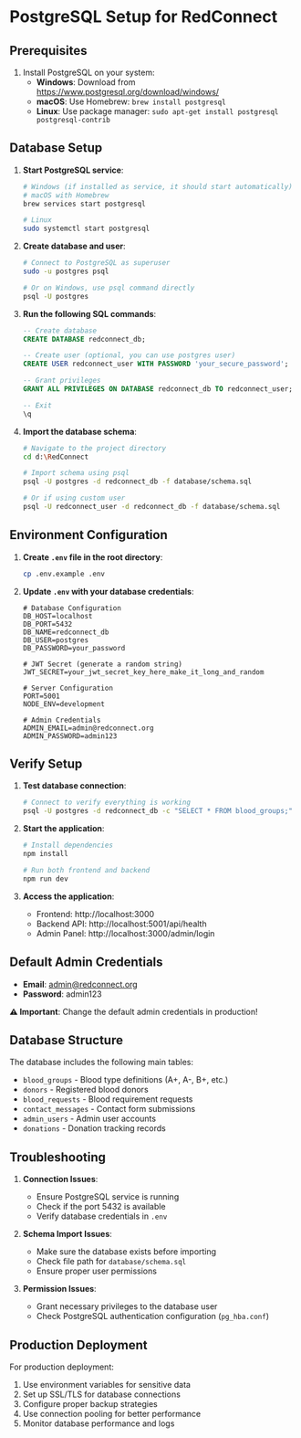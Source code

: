 # PostgreSQL Setup for RedConnect

## Prerequisites

1. Install PostgreSQL on your system:
   - **Windows**: Download from https://www.postgresql.org/download/windows/
   - **macOS**: Use Homebrew: `brew install postgresql`
   - **Linux**: Use package manager: `sudo apt-get install postgresql postgresql-contrib`

## Database Setup

1. **Start PostgreSQL service**:
   ```bash
   # Windows (if installed as service, it should start automatically)
   # macOS with Homebrew
   brew services start postgresql
   
   # Linux
   sudo systemctl start postgresql
   ```

2. **Create database and user**:
   ```bash
   # Connect to PostgreSQL as superuser
   sudo -u postgres psql
   
   # Or on Windows, use psql command directly
   psql -U postgres
   ```

3. **Run the following SQL commands**:
   ```sql
   -- Create database
   CREATE DATABASE redconnect_db;
   
   -- Create user (optional, you can use postgres user)
   CREATE USER redconnect_user WITH PASSWORD 'your_secure_password';
   
   -- Grant privileges
   GRANT ALL PRIVILEGES ON DATABASE redconnect_db TO redconnect_user;
   
   -- Exit
   \q
   ```

4. **Import the database schema**:
   ```bash
   # Navigate to the project directory
   cd d:\RedConnect
   
   # Import schema using psql
   psql -U postgres -d redconnect_db -f database/schema.sql
   
   # Or if using custom user
   psql -U redconnect_user -d redconnect_db -f database/schema.sql
   ```

## Environment Configuration

1. **Create `.env` file in the root directory**:
   ```bash
   cp .env.example .env
   ```

2. **Update `.env` with your database credentials**:
   ```env
   # Database Configuration
   DB_HOST=localhost
   DB_PORT=5432
   DB_NAME=redconnect_db
   DB_USER=postgres
   DB_PASSWORD=your_password
   
   # JWT Secret (generate a random string)
   JWT_SECRET=your_jwt_secret_key_here_make_it_long_and_random
   
   # Server Configuration
   PORT=5001
   NODE_ENV=development
   
   # Admin Credentials
   ADMIN_EMAIL=admin@redconnect.org
   ADMIN_PASSWORD=admin123
   ```

## Verify Setup

1. **Test database connection**:
   ```bash
   # Connect to verify everything is working
   psql -U postgres -d redconnect_db -c "SELECT * FROM blood_groups;"
   ```

2. **Start the application**:
   ```bash
   # Install dependencies
   npm install
   
   # Run both frontend and backend
   npm run dev
   ```

3. **Access the application**:
   - Frontend: http://localhost:3000
   - Backend API: http://localhost:5001/api/health
   - Admin Panel: http://localhost:3000/admin/login

## Default Admin Credentials

- **Email**: admin@redconnect.org
- **Password**: admin123

**⚠️ Important**: Change the default admin credentials in production!

## Database Structure

The database includes the following main tables:
- `blood_groups` - Blood type definitions (A+, A-, B+, etc.)
- `donors` - Registered blood donors
- `blood_requests` - Blood requirement requests
- `contact_messages` - Contact form submissions
- `admin_users` - Admin user accounts
- `donations` - Donation tracking records

## Troubleshooting

1. **Connection Issues**:
   - Ensure PostgreSQL service is running
   - Check if the port 5432 is available
   - Verify database credentials in `.env`

2. **Schema Import Issues**:
   - Make sure the database exists before importing
   - Check file path for `database/schema.sql`
   - Ensure proper user permissions

3. **Permission Issues**:
   - Grant necessary privileges to the database user
   - Check PostgreSQL authentication configuration (`pg_hba.conf`)

## Production Deployment

For production deployment:
1. Use environment variables for sensitive data
2. Set up SSL/TLS for database connections
3. Configure proper backup strategies
4. Use connection pooling for better performance
5. Monitor database performance and logs
